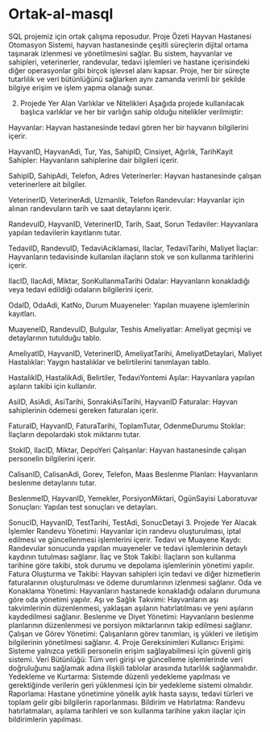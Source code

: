 # Ortak-al-masql
SQL projemiz için ortak çalışma reposudur.
Proje Özeti
Hayvan Hastanesi Otomasyon Sistemi, hayvan hastanesinde çeşitli süreçlerin dijital ortama taşınarak izlenmesi ve yönetilmesini sağlar. Bu sistem, hayvanlar ve sahipleri, veterinerler, randevular, tedavi işlemleri ve hastane içerisindeki diğer operasyonlar gibi birçok işlevsel alanı kapsar. Proje, her bir süreçte tutarlılık ve veri bütünlüğünü sağlarken aynı zamanda verimli bir şekilde bilgiye erişim ve işlem yapma olanağı sunar.

2. Projede Yer Alan Varlıklar ve Nitelikleri
Aşağıda projede kullanılacak başlıca varlıklar ve her bir varlığın sahip olduğu nitelikler verilmiştir:

Hayvanlar: Hayvan hastanesinde tedavi gören her bir hayvanın bilgilerini içerir.

HayvanID, HayvanAdi, Tur, Yas, SahipID, Cinsiyet, Ağırlık, TarihKayit
Sahipler: Hayvanların sahiplerine dair bilgileri içerir.

SahipID, SahipAdi, Telefon, Adres
Veterinerler: Hayvan hastanesinde çalışan veterinerlere ait bilgiler.

VeterinerID, VeterinerAdi, Uzmanlik, Telefon
Randevular: Hayvanlar için alınan randevuların tarih ve saat detaylarını içerir.

RandevuID, HayvanID, VeterinerID, Tarih, Saat, Sorun
Tedaviler: Hayvanlara yapılan tedavilerin kayıtlarını tutar.

TedaviID, RandevuID, TedaviAciklamasi, Ilaclar, TedaviTarihi, Maliyet
İlaçlar: Hayvanların tedavisinde kullanılan ilaçların stok ve son kullanma tarihlerini içerir.

IlacID, IlacAdi, Miktar, SonKullanmaTarihi
Odalar: Hayvanların konakladığı veya tedavi edildiği odaların bilgilerini içerir.

OdaID, OdaAdi, KatNo, Durum
Muayeneler: Yapılan muayene işlemlerinin kayıtları.

MuayeneID, RandevuID, Bulgular, Teshis
Ameliyatlar: Ameliyat geçmişi ve detaylarının tutulduğu tablo.

AmeliyatID, HayvanID, VeterinerID, AmeliyatTarihi, AmeliyatDetaylari, Maliyet
Hastalıklar: Yaygın hastalıklar ve belirtilerini tanımlayan tablo.

HastalikID, HastalikAdi, Belirtiler, TedaviYontemi
Aşılar: Hayvanlara yapılan aşıların takibi için kullanılır.

AsiID, AsiAdi, AsiTarihi, SonrakiAsiTarihi, HayvanID
Faturalar: Hayvan sahiplerinin ödemesi gereken faturaları içerir.

FaturaID, HayvanID, FaturaTarihi, ToplamTutar, OdenmeDurumu
Stoklar: İlaçların depolardaki stok miktarını tutar.

StokID, IlacID, Miktar, DepoYeri
Çalışanlar: Hayvan hastanesinde çalışan personelin bilgilerini içerir.

CalisanID, CalisanAdi, Gorev, Telefon, Maas
Beslenme Planları: Hayvanların beslenme detaylarını tutar.

BeslenmeID, HayvanID, Yemekler, PorsiyonMiktari, OgünSayisi
Laboratuvar Sonuçları: Yapılan test sonuçları ve detayları.

SonucID, HayvanID, TestTarihi, TestAdi, SonucDetayi
3. Projede Yer Alacak İşlemler
Randevu Yönetimi: Hayvanlar için randevu oluşturulması, iptal edilmesi ve güncellenmesi işlemlerini içerir.
Tedavi ve Muayene Kaydı: Randevular sonucunda yapılan muayeneler ve tedavi işlemlerinin detaylı kaydının tutulması sağlanır.
İlaç ve Stok Takibi: İlaçların son kullanma tarihine göre takibi, stok durumu ve depolama işlemlerinin yönetimi yapılır.
Fatura Oluşturma ve Takibi: Hayvan sahipleri için tedavi ve diğer hizmetlerin faturalarının oluşturulması ve ödeme durumlarının izlenmesi sağlanır.
Oda ve Konaklama Yönetimi: Hayvanların hastanede konakladığı odaların durumuna göre oda yönetimi yapılır.
Aşı ve Sağlık Takvimi: Hayvanların aşı takvimlerinin düzenlenmesi, yaklaşan aşıların hatırlatılması ve yeni aşıların kaydedilmesi sağlanır.
Beslenme ve Diyet Yönetimi: Hayvanların beslenme planlarının düzenlenmesi ve porsiyon miktarlarının takip edilmesi sağlanır.
Çalışan ve Görev Yönetimi: Çalışanların görev tanımları, iş yükleri ve iletişim bilgilerinin yönetilmesi sağlanır.
4. Proje Gereksinimleri
Kullanıcı Erişimi: Sisteme yalnızca yetkili personelin erişim sağlayabilmesi için güvenli giriş sistemi.
Veri Bütünlüğü: Tüm veri girişi ve güncelleme işlemlerinde veri doğruluğunu sağlamak adına ilişkili tablolar arasında tutarlılık sağlanmalıdır.
Yedekleme ve Kurtarma: Sistemde düzenli yedekleme yapılması ve gerektiğinde verilerin geri yüklenmesi için bir yedekleme sistemi olmalıdır.
Raporlama: Hastane yönetimine yönelik aylık hasta sayısı, tedavi türleri ve toplam gelir gibi bilgilerin raporlanması.
Bildirim ve Hatırlatma: Randevu hatırlatmaları, aşılama tarihleri ve son kullanma tarihine yakın ilaçlar için bildirimlerin yapılması.
